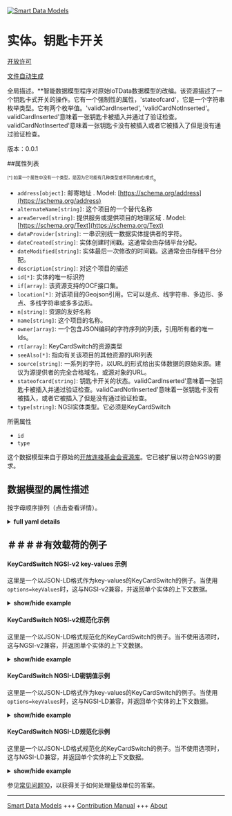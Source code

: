 <!-- 10-Header -->  
[![Smart Data Models](https://smartdatamodels.org/wp-content/uploads/2022/01/SmartDataModels_logo.png "Logo")](https://smartdatamodels.org)  
实体。钥匙卡开关  
========<!-- /10-Header -->  
<!-- 15-License -->  
[开放许可](https://github.com/smart-data-models//dataModel.OCF/blob/master/KeyCardSwitch/LICENSE.md)  
[文件自动生成](https://docs.google.com/presentation/d/e/2PACX-1vTs-Ng5dIAwkg91oTTUdt8ua7woBXhPnwavZ0FxgR8BsAI_Ek3C5q97Nd94HS8KhP-r_quD4H0fgyt3/pub?start=false&loop=false&delayms=3000#slide=id.gb715ace035_0_60)  
<!-- /15-License -->  
<!-- 20-Description -->  
全局描述。**智能数据模型程序对原始IoTData数据模型的改编。该资源描述了一个钥匙卡式开关的操作。它有一个强制性的属性，'stateofcard'，它是一个字符串枚举类型。它有两个枚举值。'validCardInserted', 'validCardNotInserted'。validCardInserted'意味着一张钥匙卡被插入并通过了验证检查。validCardNotInserted'意味着一张钥匙卡没有被插入或者它被插入了但是没有通过验证检查。  
版本：0.0.1  
<!-- /20-Description -->  
<!-- 30-PropertiesList -->  

##属性列表  

<sup><sub>[*] 如果一个属性中没有一个类型，是因为它可能有几种类型或不同的格式/模式</sub></sup>。  
- `address[object]`: 邮寄地址  . Model: [https://schema.org/address](https://schema.org/address)- `alternateName[string]`: 这个项目的一个替代名称  - `areaServed[string]`: 提供服务或提供项目的地理区域  . Model: [https://schema.org/Text](https://schema.org/Text)- `dataProvider[string]`: 一串识别统一数据实体提供者的字符。  - `dateCreated[string]`: 实体创建时间戳。这通常会由存储平台分配。  - `dateModified[string]`: 实体最后一次修改的时间戳。这通常会由存储平台分配。  - `description[string]`: 对这个项目的描述  - `id[*]`: 实体的唯一标识符  - `if[array]`: 该资源支持的OCF接口集。  - `location[*]`: 对该项目的Geojson引用。它可以是点、线字符串、多边形、多点、多线字符串或多多边形。  - `n[string]`: 资源的友好名称  - `name[string]`: 这个项目的名称。  - `owner[array]`: 一个包含JSON编码的字符序列的列表，引用所有者的唯一Ids。  - `rt[array]`: KeyCardSwitch的资源类型  - `seeAlso[*]`: 指向有关该项目的其他资源的URI列表  - `source[string]`: 一系列的字符，以URL的形式给出实体数据的原始来源。建议为源提供者的完全合格域名，或源对象的URL。  - `stateofcard[string]`: 钥匙卡开关的状态。validCardInserted'意味着一张钥匙卡被插入并通过验证检查。validCardNotInserted'意味着一张钥匙卡没有被插入，或者它被插入了但是没有通过验证检查。  - `type[string]`: NGSI实体类型。它必须是KeyCardSwitch  <!-- /30-PropertiesList -->  
<!-- 35-RequiredProperties -->  
所需属性  
- `id`  - `type`  <!-- /35-RequiredProperties -->  
<!-- 40-RequiredProperties -->  
这个数据模型来自于原始的[开放连接基金会资源库](https://github.com/openconnectivityfoundation/IoTDataModels)。它已被扩展以符合NGSI的要求。  
<!-- /40-RequiredProperties -->  
<!-- 50-DataModelHeader -->  
## 数据模型的属性描述  
按字母顺序排列（点击查看详情）。  
<!-- /50-DataModelHeader -->  
<!-- 60-ModelYaml -->  
<details><summary><strong>full yaml details</strong></summary>    
```yaml  
KeyCardSwitch:    
  description: 'Smart Data Models Program adaptation of the original IoTData data Models. This Resource describes the operation of a KeyCard style switch. It has one mandatory Property,''stateofcard'', which is a string enum type. It has two enum values: ''validCardInserted'', ''validCardNotInserted''. ''validCardInserted'' means that a keycard was inserted and passed validation check. ''validCardNotInserted'' means that a keycard is not inserted or it was inserted but failed to pass validation check.'    
  properties:    
    address:    
      description: 'The mailing address'    
      properties:    
        addressCountry:    
          description: 'Property. The country. For example, Spain. Model:''https://schema.org/addressCountry'''    
          type: string    
        addressLocality:    
          description: 'Property. The locality in which the street address is, and which is in the region. Model:''https://schema.org/addressLocality'''    
          type: string    
        addressRegion:    
          description: 'Property. The region in which the locality is, and which is in the country. Model:''https://schema.org/addressRegion'''    
          type: string    
        postOfficeBoxNumber:    
          description: 'Property. The post office box number for PO box addresses. For example, 03578. Model:''https://schema.org/postOfficeBoxNumber'''    
          type: string    
        postalCode:    
          description: 'Property. The postal code. For example, 24004. Model:''https://schema.org/https://schema.org/postalCode'''    
          type: string    
        streetAddress:    
          description: 'Property. The street address. Model:''https://schema.org/streetAddress'''    
          type: string    
      type: object    
      x-ngsi:    
        model: https://schema.org/address    
        type: Property    
    alternateName:    
      description: 'An alternative name for this item'    
      type: string    
      x-ngsi:    
        type: Property    
    areaServed:    
      description: 'The geographic area where a service or offered item is provided'    
      type: string    
      x-ngsi:    
        model: https://schema.org/Text    
        type: Property    
    dataProvider:    
      description: 'A sequence of characters identifying the provider of the harmonised data entity.'    
      type: string    
      x-ngsi:    
        type: Property    
    dateCreated:    
      description: 'Entity creation timestamp. This will usually be allocated by the storage platform.'    
      format: date-time    
      type: string    
      x-ngsi:    
        type: Property    
    dateModified:    
      description: 'Timestamp of the last modification of the entity. This will usually be allocated by the storage platform.'    
      format: date-time    
      type: string    
      x-ngsi:    
        type: Property    
    description:    
      description: 'A description of this item'    
      type: string    
      x-ngsi:    
        type: Property    
    id:    
      anyOf: &keycardswitch_-_properties_-_owner_-_items_-_anyof    
        - description: 'Property. Identifier format of any NGSI entity'    
          maxLength: 256    
          minLength: 1    
          pattern: ^[\w\-\.\{\}\$\+\*\[\]`|~^@!,:\\]+$    
          type: string    
        - description: 'Property. Identifier format of any NGSI entity'    
          format: uri    
          type: string    
      description: 'Unique identifier of the entity'    
      x-ngsi:    
        type: Property    
    if:    
      description: 'The OCF Interface set supported by this Resource.'    
      items:    
        enum:    
          - oic.if.s    
          - oic.if.baseline    
        type: string    
      minItems: 2    
      readOnly: true    
      type: array    
      uniqueItems: true    
      x-ngsi:    
        type: Property    
    location:    
      description: 'Geojson reference to the item. It can be Point, LineString, Polygon, MultiPoint, MultiLineString or MultiPolygon'    
      oneOf:    
        - description: 'GeoProperty. Geojson reference to the item. Point'    
          properties:    
            bbox:    
              items:    
                type: number    
              minItems: 4    
              type: array    
            coordinates:    
              items:    
                type: number    
              minItems: 2    
              type: array    
            type:    
              enum:    
                - Point    
              type: string    
          required:    
            - type    
            - coordinates    
          title: 'GeoJSON Point'    
          type: object    
        - description: 'GeoProperty. Geojson reference to the item. LineString'    
          properties:    
            bbox:    
              items:    
                type: number    
              minItems: 4    
              type: array    
            coordinates:    
              items:    
                items:    
                  type: number    
                minItems: 2    
                type: array    
              minItems: 2    
              type: array    
            type:    
              enum:    
                - LineString    
              type: string    
          required:    
            - type    
            - coordinates    
          title: 'GeoJSON LineString'    
          type: object    
        - description: 'GeoProperty. Geojson reference to the item. Polygon'    
          properties:    
            bbox:    
              items:    
                type: number    
              minItems: 4    
              type: array    
            coordinates:    
              items:    
                items:    
                  items:    
                    type: number    
                  minItems: 2    
                  type: array    
                minItems: 4    
                type: array    
              type: array    
            type:    
              enum:    
                - Polygon    
              type: string    
          required:    
            - type    
            - coordinates    
          title: 'GeoJSON Polygon'    
          type: object    
        - description: 'GeoProperty. Geojson reference to the item. MultiPoint'    
          properties:    
            bbox:    
              items:    
                type: number    
              minItems: 4    
              type: array    
            coordinates:    
              items:    
                items:    
                  type: number    
                minItems: 2    
                type: array    
              type: array    
            type:    
              enum:    
                - MultiPoint    
              type: string    
          required:    
            - type    
            - coordinates    
          title: 'GeoJSON MultiPoint'    
          type: object    
        - description: 'GeoProperty. Geojson reference to the item. MultiLineString'    
          properties:    
            bbox:    
              items:    
                type: number    
              minItems: 4    
              type: array    
            coordinates:    
              items:    
                items:    
                  items:    
                    type: number    
                  minItems: 2    
                  type: array    
                minItems: 2    
                type: array    
              type: array    
            type:    
              enum:    
                - MultiLineString    
              type: string    
          required:    
            - type    
            - coordinates    
          title: 'GeoJSON MultiLineString'    
          type: object    
        - description: 'GeoProperty. Geojson reference to the item. MultiLineString'    
          properties:    
            bbox:    
              items:    
                type: number    
              minItems: 4    
              type: array    
            coordinates:    
              items:    
                items:    
                  items:    
                    items:    
                      type: number    
                    minItems: 2    
                    type: array    
                  minItems: 4    
                  type: array    
                type: array    
              type: array    
            type:    
              enum:    
                - MultiPolygon    
              type: string    
          required:    
            - type    
            - coordinates    
          title: 'GeoJSON MultiPolygon'    
          type: object    
      x-ngsi:    
        type: GeoProperty    
    n:    
      description: 'Friendly name of the Resource'    
      maxLength: 64    
      readOnly: true    
      type: string    
      x-ngsi:    
        type: Property    
    name:    
      description: 'The name of this item.'    
      type: string    
      x-ngsi:    
        type: Property    
    owner:    
      description: 'A List containing a JSON encoded sequence of characters referencing the unique Ids of the owner(s)'    
      items:    
        anyOf: *keycardswitch_-_properties_-_owner_-_items_-_anyof    
        description: 'Property. Unique identifier of the entity'    
      type: array    
      x-ngsi:    
        type: Property    
    rt:    
      description: 'The Resource Type of KeyCardSwitch'    
      items:    
        enum:    
          - oic.r.keycardswitch    
        maxLength: 64    
        type: string    
      minItems: 1    
      readOnly: true    
      type: array    
      uniqueItems: true    
      x-ngsi:    
        type: Property    
    seeAlso:    
      description: 'list of uri pointing to additional resources about the item'    
      oneOf:    
        - items:    
            format: uri    
            type: string    
          minItems: 1    
          type: array    
        - format: uri    
          type: string    
      x-ngsi:    
        type: Property    
    source:    
      description: 'A sequence of characters giving the original source of the entity data as a URL. Recommended to be the fully qualified domain name of the source provider, or the URL to the source object.'    
      type: string    
      x-ngsi:    
        type: Property    
    stateofcard:    
      description: 'The status of the keycardswitch. ''validCardInserted'' means that a keycard was inserted and passed validation check. ''validCardNotInserted'' means that a keycard is not inserted or it was inserted but failed to pass validation check.'    
      enum:    
        - validCardInserted    
        - validCardNotInserted    
      readOnly: true    
      type: string    
      x-ngsi:    
        type: Property    
    type:    
      description: 'NGSI entity type. It has to be KeyCardSwitch'    
      enum:    
        - KeyCardSwitch    
      type: string    
      x-ngsi:    
        type: Property    
  required:    
    - id    
    - type    
  type: object    
  x-derived-from: https://github.com/OpenInterConnect/IoTDataModels/blob/master/KeyCardSwitchResURI.swagger.json    
  x-disclaimer: 'Redistribution and use in source and binary forms, with or without modification, are permitted  provided that the license conditions are met. Copyleft (c) 2021 Contributors to Smart Data Models Program'    
  x-license-url: https://github.com/smart-data-models/dataModel.OCF/blob/master/KeyCardSwitch/LICENSE.md    
  x-model-schema: https://smart-data-models.github.io/dataModel.IoTDataModels/KeyCardSwitch/schema.json    
  x-model-tags: OCF    
  x-version: 0.0.1    
```  
</details>    
<!-- /60-ModelYaml -->  
<!-- 70-MiddleNotes -->  
<!-- /70-MiddleNotes -->  
<!-- 80-Examples -->  
## ＃＃＃＃有效载荷的例子  
#### KeyCardSwitch NGSI-v2 key-values 示例  
这里是一个以JSON-LD格式作为key-values的KeyCardSwitch的例子。当使用`options=keyValues`时，这与NGSI-v2兼容，并返回单个实体的上下文数据。  
<details><summary><strong>show/hide example</strong></summary>    
```json  
{  
  "id": "urn:ngsi-ld:KeyCardSwitch:id:GZOF:35641475",  
  "dateCreated": "1979-06-19T15:05:24Z",  
  "dateModified": "1999-08-17T22:39:05Z",  
  "source": "Star total weight would. Yeah general down government.",  
  "name": "Ago three pattern sport remember skin walk pressure. Rule specific agree why oil morning exactly. Around think couple particular long long agency.",  
  "alternateName": "Tree mission after strategy window coach. Loss shake newspaper myself sure now project movie. Senior like glass sister success toward discover.",  
  "description": "Decision risk citizen in must. Know not change result wish none your.",  
  "dataProvider": "Writer standard skin notice. Institution man relationship material someone skill.",  
  "owner": [  
    "urn:ngsi-ld:KeyCardSwitch:items:YDJZ:93348834",  
    "urn:ngsi-ld:KeyCardSwitch:items:SKQE:26700583"  
  ],  
  "seeAlso": [  
    "urn:ngsi-ld:KeyCardSwitch:items:ICWM:26074718",  
    "urn:ngsi-ld:KeyCardSwitch:items:QCPV:59780183"  
  ],  
  "location": {  
    "type": "Point",  
    "coordinates": [  
      14.563401,  
      -16.208054  
    ]  
  },  
  "address": {  
    "streetAddress": "Number wall perhaps let whom throughout bring pattern.",  
    "addressLocality": "Pass cell building. Hair senior college receive option south. Step recent local list feel.",  
    "addressRegion": "Agency real man forward house heart wind democratic. Citizen affect choose bit help theory. And machine culture short piece thousand.",  
    "addressCountry": "Again goal push fund compare item do. Street through evening vote single join she wonder.",  
    "postalCode": "Establish record successful whatever since less probably. Pull member form strategy.",  
    "postOfficeBoxNumber": "There quite gas. Sing painting wonder there let boy summer. Staff until skill camera whole could center."  
  },  
  "areaServed": "Front cup leave vote per official race. Else present evening let right these person. Institution peace three current."  
}  
```  
</details>  
#### KeyCardSwitch NGSI-v2规范化示例  
这里是一个以JSON-LD格式规范化的KeyCardSwitch的例子。当不使用选项时，这与NGSI-v2兼容，并返回单个实体的上下文数据。  
<details><summary><strong>show/hide example</strong></summary>    
```json  
{  
  "id": {  
    "type": "string",  
    "value": "urn:ngsi-ld:KeyCardSwitch:id:GZOF:35641475"  
  },  
  "dateCreated": {  
    "format": "date-time",  
    "type": "string",  
    "value": "1979-06-19T15:05:24Z"  
  },  
  "dateModified": {  
    "format": "date-time",  
    "type": "string",  
    "value": "1999-08-17T22:39:05Z"  
  },  
  "source": {  
    "type": "string",  
    "value": "Star total weight would. Yeah general down government."  
  },  
  "name": {  
    "type": "string",  
    "value": "Ago three pattern sport remember skin walk pressure. Rule specific agree why oil morning exactly. Around think couple particular long long agency."  
  },  
  "alternateName": {  
    "type": "string",  
    "value": "Tree mission after strategy window coach. Loss shake newspaper myself sure now project movie. Senior like glass sister success toward discover."  
  },  
  "description": {  
    "type": "string",  
    "value": "Decision risk citizen in must. Know not change result wish none your."  
  },  
  "dataProvider": {  
    "type": "string",  
    "value": "Writer standard skin notice. Institution man relationship material someone skill."  
  },  
  "owner": {  
    "type": "array",  
    "value": [  
      "urn:ngsi-ld:KeyCardSwitch:items:YDJZ:93348834",  
      "urn:ngsi-ld:KeyCardSwitch:items:SKQE:26700583"  
    ]  
  },  
  "seeAlso": {  
    "type": "array",  
    "value": [  
      "urn:ngsi-ld:KeyCardSwitch:items:ICWM:26074718",  
      "urn:ngsi-ld:KeyCardSwitch:items:QCPV:59780183"  
    ]  
  },  
  "location": {  
    "type": "object",  
    "value": {  
      "type": "Point",  
      "coordinates": [  
        14.563401,  
        -16.208054  
      ]  
    }  
  },  
  "address": {  
    "type": "object",  
    "value": {  
      "streetAddress": "Number wall perhaps let whom throughout bring pattern.",  
      "addressLocality": "Pass cell building. Hair senior college receive option south. Step recent local list feel.",  
      "addressRegion": "Agency real man forward house heart wind democratic. Citizen affect choose bit help theory. And machine culture short piece thousand.",  
      "addressCountry": "Again goal push fund compare item do. Street through evening vote single join she wonder.",  
      "postalCode": "Establish record successful whatever since less probably. Pull member form strategy.",  
      "postOfficeBoxNumber": "There quite gas. Sing painting wonder there let boy summer. Staff until skill camera whole could center."  
    }  
  },  
  "areaServed": {  
    "type": "string",  
    "value": "Front cup leave vote per official race. Else present evening let right these person. Institution peace three current."  
  }  
}  
```  
</details>  
#### KeyCardSwitch NGSI-LD密钥值示例  
这里是一个以JSON-LD格式作为key-values的KeyCardSwitch的例子。当使用`options=keyValues`时，这与NGSI-LD兼容，并返回单个实体的上下文数据。  
<details><summary><strong>show/hide example</strong></summary>    
```json  
{  
    "id": "urn:ngsi-ld:KeyCardSwitch:id:GZOF:35641475",  
    "dateCreated": "1979-06-19T15:05:24Z",  
    "dateModified": "1999-08-17T22:39:05Z",  
    "source": "Star total weight would. Yeah general down government.",  
    "name": "Ago three pattern sport remember skin walk pressure. Rule specific agree why oil morning exactly. Around think couple particular long long agency.",  
    "alternateName": "Tree mission after strategy window coach. Loss shake newspaper myself sure now project movie. Senior like glass sister success toward discover.",  
    "description": "Decision risk citizen in must. Know not change result wish none your.",  
    "dataProvider": "Writer standard skin notice. Institution man relationship material someone skill.",  
    "owner": [  
        "urn:ngsi-ld:KeyCardSwitch:items:YDJZ:93348834",  
        "urn:ngsi-ld:KeyCardSwitch:items:SKQE:26700583"  
    ],  
    "seeAlso": [  
        "urn:ngsi-ld:KeyCardSwitch:items:ICWM:26074718",  
        "urn:ngsi-ld:KeyCardSwitch:items:QCPV:59780183"  
    ],  
    "location": {  
        "type": "Point",  
        "coordinates": [  
            14.563401,  
            -16.208054  
        ]  
    },  
    "address": {  
        "streetAddress": "Number wall perhaps let whom throughout bring pattern.",  
        "addressLocality": "Pass cell building. Hair senior college receive option south. Step recent local list feel.",  
        "addressRegion": "Agency real man forward house heart wind democratic. Citizen affect choose bit help theory. And machine culture short piece thousand.",  
        "addressCountry": "Again goal push fund compare item do. Street through evening vote single join she wonder.",  
        "postalCode": "Establish record successful whatever since less probably. Pull member form strategy.",  
        "postOfficeBoxNumber": "There quite gas. Sing painting wonder there let boy summer. Staff until skill camera whole could center."  
    },  
    "areaServed": "Front cup leave vote per official race. Else present evening let right these person. Institution peace three current.",  
    "@context": [  
        "https://smartdatamodels.org/context.jsonld",  
        "https://raw.githubusercontent.com/smart-data-models/dataModel.OCF/master/context.jsonld"  
    ]  
}  
```  
</details>  
#### KeyCardSwitch NGSI-LD规范化示例  
这里是一个以JSON-LD格式规范化的KeyCardSwitch的例子。当不使用选项时，这与NGSI-LD兼容，并返回单个实体的上下文数据。  
<details><summary><strong>show/hide example</strong></summary>    
```json  
{  
    "id": "urn:ngsi-ld:KeyCardSwitch:id:LEEZ:97554540",  
    "dateCreated": {  
        "type": "Property",  
        "value": {  
            "@type": "DateTime",  
            "@value": "2013-05-18T21:24:36Z"  
        }  
    },  
    "dateModified": {  
        "type": "Property",  
        "value": {  
            "@type": "DateTime",  
            "@value": "2006-07-08T05:04:06Z"  
        }  
    },  
    "source": {  
        "type": "Property",  
        "value": "Stock for lead best add yourself decide everyone. Member pass toward treat. Skin throw remain four."  
    },  
    "name": {  
        "type": "Property",  
        "value": "Lot too town drive. Per fear science buy pull. Notice forward energy necessary."  
    },  
    "alternateName": {  
        "type": "Property",  
        "value": "Fund worry leader return executive I house. World everybody learn day."  
    },  
    "description": {  
        "type": "Property",  
        "value": "Cultural industry worry black well. Because nation project third better. Mention art window owner very."  
    },  
    "dataProvider": {  
        "type": "Property",  
        "value": "Southern public ability feel think. Military fire green guy yes better authority same. Until wind these fly for hand."  
    },  
    "owner": {  
        "type": "Property",  
        "value": [  
            "urn:ngsi-ld:KeyCardSwitch:items:HCSA:07183623",  
            "urn:ngsi-ld:KeyCardSwitch:items:POTQ:78503118"  
        ]  
    },  
    "seeAlso": {  
        "type": "Property",  
        "value": [  
            "urn:ngsi-ld:KeyCardSwitch:items:NNBX:82221089"  
        ]  
    },  
    "location": {  
        "type": "Property",  
        "value": {  
            "type": "Point",  
            "coordinates": [  
                1.61911,  
                -121.561893  
            ]  
        }  
    },  
    "address": {  
        "type": "Property",  
        "value": {  
            "streetAddress": "Bring choice by a hundred ago guess. Pass floor watch attorney individual.",  
            "addressLocality": "Out indeed process difficult let whole necessary. Action could produce without sit talk performance not.",  
            "addressRegion": "Outside hotel question foot international term.",  
            "addressCountry": "Girl only another action throughout. Perhaps table this list. Sign civil red eight. Do fish move during across once.",  
            "postalCode": "Civil ready affect knowledge. Amount six against example go learn.",  
            "postOfficeBoxNumber": "Bank significant similar station leader. Bag country cup military. Police fund simple put."  
        }  
    },  
    "areaServed": {  
        "type": "Property",  
        "value": "Congress newspaper education seat. Spring month skill land production away. I back plant mind bag deal who. Glass fill think expect remain."  
    },  
    "@context": [  
        "https://smartdatamodels.org/context.jsonld",  
        "https://raw.githubusercontent.com/smart-data-models/dataModel.OCF/master/context.jsonld"  
    ]  
}  
```  
</details><!-- /80-Examples -->  
<!-- 90-FooterNotes -->  
<!-- /90-FooterNotes -->  
<!-- 95-Units -->  
参见[常见问题10](https://smartdatamodels.org/index.php/faqs/)，以获得关于如何处理量级单位的答案。  
<!-- /95-Units -->  
<!-- 97-LastFooter -->  
---  
[Smart Data Models](https://smartdatamodels.org) +++ [Contribution Manual](https://bit.ly/contribution_manual) +++ [About](https://bit.ly/Introduction_SDM)<!-- /97-LastFooter -->  
